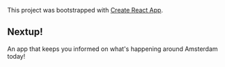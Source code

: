 This project was bootstrapped with [Create React App](https://github.com/facebookincubator/create-react-app).

## Nextup!

An app that keeps you informed on what's happening around Amsterdam today!
